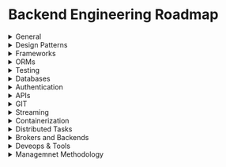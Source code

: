 # Backend Engineering Roadmap

<details>
  <summary>
  General 
  </summary>

  - [Python](./Python.md)
  - [OPP](./OOP.md)
  - [Data Structure](./DataStructure.md)
  - [Advance Consepts](./AdvanceConcepts.md)  

</details>

<details>
  <summary>
  Design Patterns
  </summary>

  - Solid Principles
  - Monolith Architecture
  - Microservice Architecture
  - Event Driven Architecture
  - Creational Patterns
  - Structural Patterns
  - Behavioral Patterns 

</details>

<details>
  <summary>
  Frameworks
  </summary>

  - Django
  - Django Rest Framework
  - TODO Fastapi
  - TODO Flask

</details>

<details>
  <summary>
  ORMs
  </summary>

  - Django ORM 
  - SqlAlchemy
  - Peewee
  - Pony ORM
  - SQLObject
  - Tortoise ORM
  - Storm


</details>

<details>
  <summary>
  Testing
  </summary>

  - Test Writing 
  - Unit Test 
  - Integration Test 

</details>

<details>
  <summary>
  Databases
  </summary>

  - Memory Based DB
  - Postgresql
  - MySql
  - MongoDB
  - Database Design
  - Database Optimization
  - Elastic Serach

</details>


<details>
  <summary>
  Authentication
  </summary>

  - JWT
  - Oauth 2

</details>


<details>
  <summary>
  APIs
  </summary>

  - REST 
  - gRPC
  - GraphQL
  - Webhook
  - WebSocket
  - Soap

</details>

<details>
  <summary>
  GIT
  </summary>

  - Git / GitLab / Github
  - CI/CD

</details>

<details>
  <summary>
  Streaming
  </summary>

  - WebSocket
  - Channels

</details>


<details>
  <summary>
  Containerization
  </summary>
  
  - Docker
  - Docker Compose 
  - Kubernetes

</details>

<details>
  <summary>
  Distributed Tasks
  </summary>

  - Celery 
  - Celery Beat

</details>
   
<details>
  <summary>
  Brokers and Backends 
  </summary>
  
  - Queue Management Systems
  - Redis
  - Kafka
  - Rabbitmq
  - Sidekiq

</details>
   
<details>
  <summary>
  Deveops & Tools 
  </summary>
  

  - Promethuse 
  - Graylog
  - Sentry 
  - Ansible
  - Nagios
  - Nginx
  - Gunicorn
  - Lambda
  - Redshift
  - Grafana
  - Uptime
  - Jekins
  - Airflow
  - Open Metrics
  - Data Log
  - AWS / EC2 / EKS / S3
  - Object Storages


</details>

<details>
  <summary>
  Managemnet Methodology
  </summary>
  
  - Agile 
  - Scrum 
  - Jira
  - [Software development methodologies ( TDD / DDD / BDD )](https://www.mobilelive.ca/blog/value-of-tdd-bdd-ddd)

</details>

